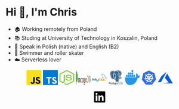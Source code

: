 <h1 align="left">Hi 👋, I'm Chris</h1>

- 🏠 Working remotely from Poland
- 📚 Studing at University of Technology in Koszalin, Poland
- 💬 Speak in Polish (native) and English (B2)
- 🏃‍ Swimmer and roller skater
- ☁️ Serverless lover

<p align="center">
<img src="https://raw.githubusercontent.com/KrzysiekWyka/KrzysiekWyka/master/static/javascript.svg" alt="javascript" width="40" height="40"/> 
<img src="https://raw.githubusercontent.com/KrzysiekWyka/KrzysiekWyka/master/static/typescript.svg" alt="typescript" width="40" height="40"/> 
<img src="https://raw.githubusercontent.com/KrzysiekWyka/KrzysiekWyka/master/static/nodejs.svg" alt="nodejs" width="40" height="40"/> 
<img src="https://raw.githubusercontent.com/KrzysiekWyka/KrzysiekWyka/master/static/mongodb.svg" alt="mongodb" width="40" height="40"/> 
<img src="https://raw.githubusercontent.com/KrzysiekWyka/KrzysiekWyka/master/static/mysql.svg" alt="mysql" width="40" height="40"/> 
<img src="https://raw.githubusercontent.com/KrzysiekWyka/KrzysiekWyka/master/static/postgresql.svg" alt="postgresql" width="40" height="40"/> 
<img src="https://raw.githubusercontent.com/KrzysiekWyka/KrzysiekWyka/master/static/docker.svg" alt="docker" width="40" height="40"/> 
<img src="https://raw.githubusercontent.com/KrzysiekWyka/KrzysiekWyka/master/static/kubernetes.svg" alt="kubernetes" width="40" height="40"/> 
<img src="https://raw.githubusercontent.com/KrzysiekWyka/KrzysiekWyka/master/static/azure.svg" alt="azure" width="40" height="40"/>
</p>

<p align="center">
<a href="https://linkedin.com/in/krzysztof-wyka" target="blank"><img align="center" src="https://raw.githubusercontent.com/KrzysiekWyka/KrzysiekWyka/master/static/linkedin.svg" alt="linkedin" height="30" width="30" /></a>
</p>
